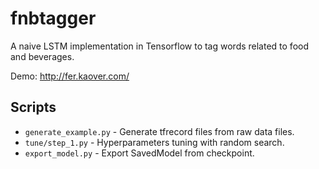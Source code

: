# fnbtagger

A naive LSTM implementation in Tensorflow to tag words related to food and beverages.

Demo: http://fer.kaover.com/

## Scripts
- `generate_example.py` - Generate tfrecord files from raw data files.
- `tune/step_1.py` - Hyperparameters tuning with random search.
- `export_model.py` - Export SavedModel from checkpoint.
